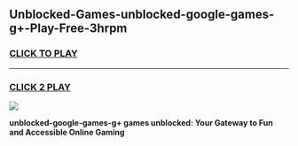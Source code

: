 
## Unblocked-Games-unblocked-google-games-g+-Play-Free-3hrpm
<h3>
<a href="https://premium76.site?title=unblocked-google-games-g+&ref=23A">CLICK TO PLAY</a></h3>
<hr>

<h3>
<a href="https://premium76.site?title=unblocked-google-games-g+&ref=23A">CLICK 2 PLAY</a>
  
</h3>

<a href="https://premium76.site?title=unblocked-google-games-g+&ref=23A"><img src="https://clearcache.store/games.png"></a>


**unblocked-google-games-g+ games unblocked: Your Gateway to Fun and Accessible Online Gaming**
